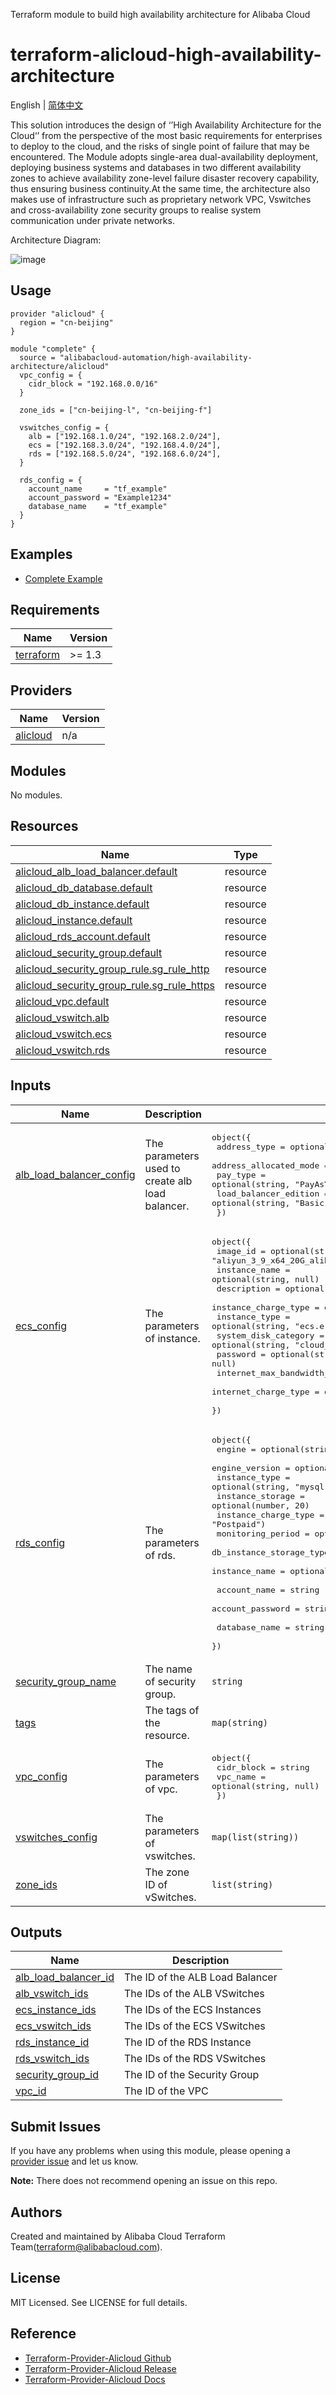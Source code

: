 Terraform module to build high availability architecture for Alibaba Cloud

terraform-alicloud-high-availability-architecture
======================================

English | [简体中文](https://github.com/alibabacloud-automation/terraform-alicloud-high-availability-architecture/blob/main/README-CN.md)

This solution introduces the design of ‘’High Availability Architecture for the Cloud‘’ from the perspective of the most basic requirements for enterprises to deploy to the cloud, and the risks of single point of failure that may be encountered. The Module adopts single-area dual-availability deployment, deploying business systems and databases in two different availability zones to achieve availability zone-level failure disaster recovery capability, thus ensuring business continuity.At the same time, the architecture also makes use of infrastructure such as proprietary network VPC, Vswitches and cross-availability zone security groups to realise system communication under private networks.

Architecture Diagram:

![image](https://raw.githubusercontent.com/alibabacloud-automation/terraform-alicloud-high-availability-architecture/main/scripts/diagram.png)


## Usage


```hcl
provider "alicloud" {
  region = "cn-beijing"
}

module "complete" {
  source = "alibabacloud-automation/high-availability-architecture/alicloud"
  vpc_config = {
    cidr_block = "192.168.0.0/16"
  }

  zone_ids = ["cn-beijing-l", "cn-beijing-f"]

  vswitches_config = {
    alb = ["192.168.1.0/24", "192.168.2.0/24"],
    ecs = ["192.168.3.0/24", "192.168.4.0/24"],
    rds = ["192.168.5.0/24", "192.168.6.0/24"],
  }

  rds_config = {
    account_name     = "tf_example"
    account_password = "Example1234"
    database_name    = "tf_example"
  }
}
```

## Examples

* [Complete Example](https://github.com/alibabacloud-automation/terraform-alicloud-high-availability-architecture/tree/main/examples/complete)

<!-- BEGIN_TF_DOCS -->
## Requirements

| Name | Version |
|------|---------|
| <a name="requirement_terraform"></a> [terraform](#requirement\_terraform) | >= 1.3 |

## Providers

| Name | Version |
|------|---------|
| <a name="provider_alicloud"></a> [alicloud](#provider\_alicloud) | n/a |

## Modules

No modules.

## Resources

| Name | Type |
|------|------|
| [alicloud_alb_load_balancer.default](https://registry.terraform.io/providers/hashicorp/alicloud/latest/docs/resources/alb_load_balancer) | resource |
| [alicloud_db_database.default](https://registry.terraform.io/providers/hashicorp/alicloud/latest/docs/resources/db_database) | resource |
| [alicloud_db_instance.default](https://registry.terraform.io/providers/hashicorp/alicloud/latest/docs/resources/db_instance) | resource |
| [alicloud_instance.default](https://registry.terraform.io/providers/hashicorp/alicloud/latest/docs/resources/instance) | resource |
| [alicloud_rds_account.default](https://registry.terraform.io/providers/hashicorp/alicloud/latest/docs/resources/rds_account) | resource |
| [alicloud_security_group.default](https://registry.terraform.io/providers/hashicorp/alicloud/latest/docs/resources/security_group) | resource |
| [alicloud_security_group_rule.sg_rule_http](https://registry.terraform.io/providers/hashicorp/alicloud/latest/docs/resources/security_group_rule) | resource |
| [alicloud_security_group_rule.sg_rule_https](https://registry.terraform.io/providers/hashicorp/alicloud/latest/docs/resources/security_group_rule) | resource |
| [alicloud_vpc.default](https://registry.terraform.io/providers/hashicorp/alicloud/latest/docs/resources/vpc) | resource |
| [alicloud_vswitch.alb](https://registry.terraform.io/providers/hashicorp/alicloud/latest/docs/resources/vswitch) | resource |
| [alicloud_vswitch.ecs](https://registry.terraform.io/providers/hashicorp/alicloud/latest/docs/resources/vswitch) | resource |
| [alicloud_vswitch.rds](https://registry.terraform.io/providers/hashicorp/alicloud/latest/docs/resources/vswitch) | resource |

## Inputs

| Name | Description | Type | Default | Required |
|------|-------------|------|---------|:--------:|
| <a name="input_alb_load_balancer_config"></a> [alb\_load\_balancer\_config](#input\_alb\_load\_balancer\_config) | The parameters used to create alb load balancer. | <pre>object({<br>    address_type           = optional(string, "Internet")<br>    address_allocated_mode = optional(string, "Fixed")<br>    pay_type               = optional(string, "PayAsYouGo")<br>    load_balancer_edition  = optional(string, "Basic")<br>  })</pre> | `{}` | no |
| <a name="input_ecs_config"></a> [ecs\_config](#input\_ecs\_config) | The parameters of instance. | <pre>object({<br>    image_id                   = optional(string, "aliyun_3_9_x64_20G_alibase_20231219.vhd")<br>    instance_name              = optional(string, null)<br>    description                = optional(string, null)<br>    instance_charge_type       = optional(string, "PostPaid")<br>    instance_type              = optional(string, "ecs.e-c1m2.large")<br>    system_disk_category       = optional(string, "cloud_essd_entry")<br>    password                   = optional(string, null)<br>    internet_max_bandwidth_out = optional(number, 100)<br>    internet_charge_type       = optional(string, "PayByTraffic")<br>  })</pre> | `{}` | no |
| <a name="input_rds_config"></a> [rds\_config](#input\_rds\_config) | The parameters of rds. | <pre>object({<br>    engine                   = optional(string, "MySQL")<br>    engine_version           = optional(string, "8.0")<br>    instance_type            = optional(string, "mysql.x2.medium.2c")<br>    instance_storage         = optional(number, 20)<br>    instance_charge_type     = optional(string, "Postpaid")<br>    monitoring_period        = optional(string, "60")<br>    db_instance_storage_type = optional(string, "cloud_essd")<br>    instance_name            = optional(string, null)<br><br>    account_name     = string<br>    account_password = string<br><br>    database_name = string<br>  })</pre> | n/a | yes |
| <a name="input_security_group_name"></a> [security\_group\_name](#input\_security\_group\_name) | The name of security group. | `string` | `null` | no |
| <a name="input_tags"></a> [tags](#input\_tags) | The tags of the resource. | `map(string)` | `{}` | no |
| <a name="input_vpc_config"></a> [vpc\_config](#input\_vpc\_config) | The parameters of vpc. | <pre>object({<br>    cidr_block = string<br>    vpc_name   = optional(string, null)<br>  })</pre> | n/a | yes |
| <a name="input_vswitches_config"></a> [vswitches\_config](#input\_vswitches\_config) | The parameters of vswitches. | `map(list(string))` | n/a | yes |
| <a name="input_zone_ids"></a> [zone\_ids](#input\_zone\_ids) | The zone ID of vSwitches. | `list(string)` | n/a | yes |

## Outputs

| Name | Description |
|------|-------------|
| <a name="output_alb_load_balancer_id"></a> [alb\_load\_balancer\_id](#output\_alb\_load\_balancer\_id) | The ID of the ALB Load Balancer |
| <a name="output_alb_vswitch_ids"></a> [alb\_vswitch\_ids](#output\_alb\_vswitch\_ids) | The IDs of the ALB VSwitches |
| <a name="output_ecs_instance_ids"></a> [ecs\_instance\_ids](#output\_ecs\_instance\_ids) | The IDs of the ECS Instances |
| <a name="output_ecs_vswitch_ids"></a> [ecs\_vswitch\_ids](#output\_ecs\_vswitch\_ids) | The IDs of the ECS VSwitches |
| <a name="output_rds_instance_id"></a> [rds\_instance\_id](#output\_rds\_instance\_id) | The ID of the RDS Instance |
| <a name="output_rds_vswitch_ids"></a> [rds\_vswitch\_ids](#output\_rds\_vswitch\_ids) | The IDs of the RDS VSwitches |
| <a name="output_security_group_id"></a> [security\_group\_id](#output\_security\_group\_id) | The ID of the Security Group |
| <a name="output_vpc_id"></a> [vpc\_id](#output\_vpc\_id) | The ID of the VPC |
<!-- END_TF_DOCS -->

## Submit Issues

If you have any problems when using this module, please opening
a [provider issue](https://github.com/aliyun/terraform-provider-alicloud/issues/new) and let us know.

**Note:** There does not recommend opening an issue on this repo.

## Authors

Created and maintained by Alibaba Cloud Terraform Team(terraform@alibabacloud.com).

## License

MIT Licensed. See LICENSE for full details.

## Reference

* [Terraform-Provider-Alicloud Github](https://github.com/aliyun/terraform-provider-alicloud)
* [Terraform-Provider-Alicloud Release](https://releases.hashicorp.com/terraform-provider-alicloud/)
* [Terraform-Provider-Alicloud Docs](https://registry.terraform.io/providers/aliyun/alicloud/latest/docs)
